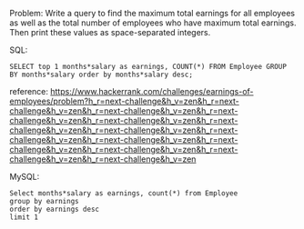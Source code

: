 Problem: 
Write a query to find the maximum total earnings for all employees as well as the total number of employees who have maximum total earnings. 
Then print these values as  space-separated integers.

SQL: 
```
SELECT top 1 months*salary as earnings, COUNT(*) FROM Employee GROUP BY months*salary order by months*salary desc;
```

reference: https://www.hackerrank.com/challenges/earnings-of-employees/problem?h_r=next-challenge&h_v=zen&h_r=next-challenge&h_v=zen&h_r=next-challenge&h_v=zen&h_r=next-challenge&h_v=zen&h_r=next-challenge&h_v=zen&h_r=next-challenge&h_v=zen&h_r=next-challenge&h_v=zen&h_r=next-challenge&h_v=zen&h_r=next-challenge&h_v=zen&h_r=next-challenge&h_v=zen&h_r=next-challenge&h_v=zen&h_r=next-challenge&h_v=zen&h_r=next-challenge&h_v=zen


MySQL:

```
Select months*salary as earnings, count(*) from Employee
group by earnings
order by earnings desc
limit 1



```
